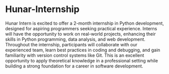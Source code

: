 # Hunar-Internship
Hunar Intern is excited to offer a 2-month internship in Python development, designed for aspiring programmers seeking practical experience. Interns will have the opportunity to work on real-world projects, enhancing their skills in Python programming, data analysis, and web development. Throughout the internship, participants will collaborate with our experienced team, learn best practices in coding and debugging, and gain familiarity with version control systems like Git. This is an excellent opportunity to apply theoretical knowledge in a professional setting while building a strong foundation for a career in software development.
